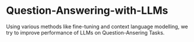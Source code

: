 # Question-Answering-with-LLMs
Using various methods like fine-tuning and context language modelling, we try to improve performance of LLMs on Question-Ansering Tasks.
